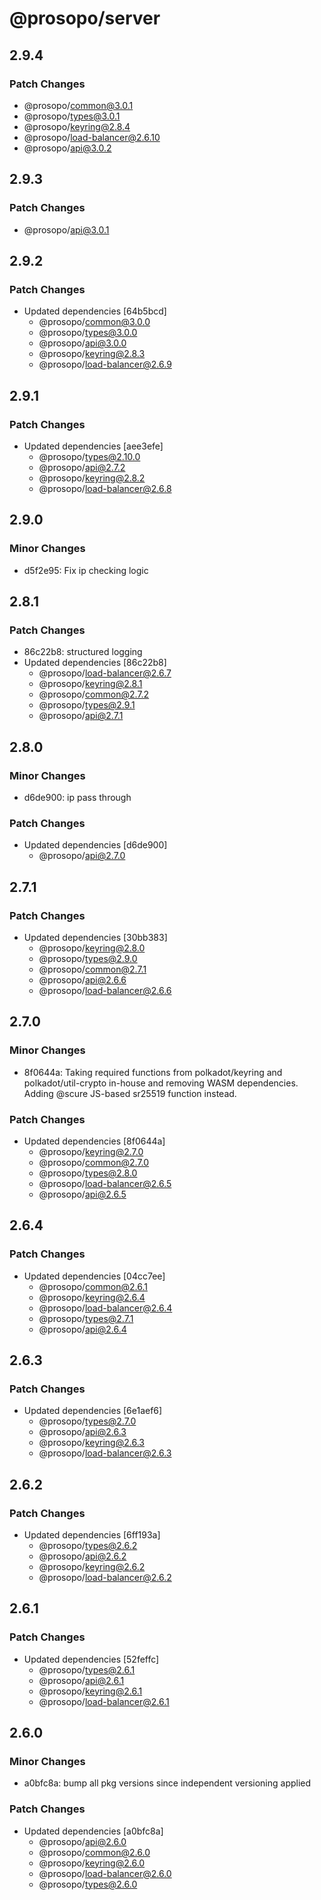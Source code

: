 # @prosopo/server

## 2.9.4
### Patch Changes

  - @prosopo/common@3.0.1
  - @prosopo/types@3.0.1
  - @prosopo/keyring@2.8.4
  - @prosopo/load-balancer@2.6.10
  - @prosopo/api@3.0.2

## 2.9.3
### Patch Changes

  - @prosopo/api@3.0.1

## 2.9.2
### Patch Changes

- Updated dependencies [64b5bcd]
  - @prosopo/common@3.0.0
  - @prosopo/types@3.0.0
  - @prosopo/api@3.0.0
  - @prosopo/keyring@2.8.3
  - @prosopo/load-balancer@2.6.9

## 2.9.1
### Patch Changes

- Updated dependencies [aee3efe]
  - @prosopo/types@2.10.0
  - @prosopo/api@2.7.2
  - @prosopo/keyring@2.8.2
  - @prosopo/load-balancer@2.6.8

## 2.9.0
### Minor Changes

- d5f2e95: Fix ip checking logic

## 2.8.1
### Patch Changes

- 86c22b8: structured logging
- Updated dependencies [86c22b8]
  - @prosopo/load-balancer@2.6.7
  - @prosopo/keyring@2.8.1
  - @prosopo/common@2.7.2
  - @prosopo/types@2.9.1
  - @prosopo/api@2.7.1

## 2.8.0
### Minor Changes

- d6de900: ip pass through

### Patch Changes

- Updated dependencies [d6de900]
  - @prosopo/api@2.7.0

## 2.7.1
### Patch Changes

- Updated dependencies [30bb383]
  - @prosopo/keyring@2.8.0
  - @prosopo/types@2.9.0
  - @prosopo/common@2.7.1
  - @prosopo/api@2.6.6
  - @prosopo/load-balancer@2.6.6

## 2.7.0
### Minor Changes

- 8f0644a: Taking required functions from polkadot/keyring and polkadot/util-crypto in-house and removing WASM dependencies. Adding @scure JS-based sr25519 function instead.

### Patch Changes

- Updated dependencies [8f0644a]
  - @prosopo/keyring@2.7.0
  - @prosopo/common@2.7.0
  - @prosopo/types@2.8.0
  - @prosopo/load-balancer@2.6.5
  - @prosopo/api@2.6.5

## 2.6.4

### Patch Changes

- Updated dependencies [04cc7ee]
  - @prosopo/common@2.6.1
  - @prosopo/keyring@2.6.4
  - @prosopo/load-balancer@2.6.4
  - @prosopo/types@2.7.1
  - @prosopo/api@2.6.4

## 2.6.3

### Patch Changes

- Updated dependencies [6e1aef6]
  - @prosopo/types@2.7.0
  - @prosopo/api@2.6.3
  - @prosopo/keyring@2.6.3
  - @prosopo/load-balancer@2.6.3

## 2.6.2

### Patch Changes

- Updated dependencies [6ff193a]
  - @prosopo/types@2.6.2
  - @prosopo/api@2.6.2
  - @prosopo/keyring@2.6.2
  - @prosopo/load-balancer@2.6.2

## 2.6.1

### Patch Changes

- Updated dependencies [52feffc]
  - @prosopo/types@2.6.1
  - @prosopo/api@2.6.1
  - @prosopo/keyring@2.6.1
  - @prosopo/load-balancer@2.6.1

## 2.6.0

### Minor Changes

- a0bfc8a: bump all pkg versions since independent versioning applied

### Patch Changes

- Updated dependencies [a0bfc8a]
  - @prosopo/api@2.6.0
  - @prosopo/common@2.6.0
  - @prosopo/keyring@2.6.0
  - @prosopo/load-balancer@2.6.0
  - @prosopo/types@2.6.0
